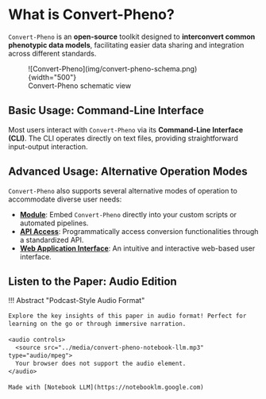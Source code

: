 # What is Convert-Pheno?

`Convert-Pheno` is an **open-source** toolkit designed to **interconvert common phenotypic data models**, facilitating easier data sharing and integration across different standards.

<figure markdown>
 ![Convert-Pheno](img/convert-pheno-schema.png){width="500"}
 <figcaption>Convert-Pheno schematic view</figcaption>
</figure>

## Basic Usage: Command-Line Interface

Most users interact with `Convert-Pheno` via its **Command-Line Interface (CLI)**. The CLI operates directly on text files, providing straightforward input-output interaction.

## Advanced Usage: Alternative Operation Modes

`Convert-Pheno` also supports several alternative modes of operation to accommodate diverse user needs:

- **[Module](use-as-a-module.md)**: Embed `Convert-Pheno` directly into your custom scripts or automated pipelines.
- **[API Access](use-as-an-api.md)**: Programmatically access conversion functionalities through a standardized API.
- **[Web Application Interface](https://cnag-biomedical-informatics.github.io/convert-pheno-ui)**: An intuitive and interactive web-based user interface.

## Listen to the Paper: Audio Edition

!!! Abstract "Podcast-Style Audio Format"

    Explore the key insights of this paper in audio format! Perfect for learning on the go or through immersive narration.

    <audio controls>
      <source src="../media/convert-pheno-notebook-llm.mp3" type="audio/mpeg">
      Your browser does not support the audio element.
    </audio>

    Made with [Notebook LLM](https://notebooklm.google.com)
